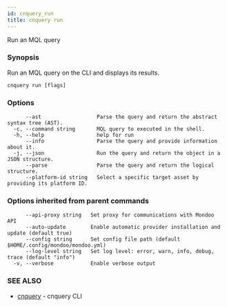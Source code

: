 ```yaml
---
id: cnquery_run
title: cnquery run
---
```


Run an MQL query

### Synopsis

Run an MQL query on the CLI and displays its results.

```
cnquery run [flags]
```

### Options

```
      --ast                  Parse the query and return the abstract syntax tree (AST).
  -c, --command string       MQL query to executed in the shell.
  -h, --help                 help for run
      --info                 Parse the query and provide information about it.
  -j, --json                 Run the query and return the object in a JSON structure.
      --parse                Parse the query and return the logical structure.
      --platform-id string   Select a specific target asset by providing its platform ID.
```

### Options inherited from parent commands

```
      --api-proxy string   Set proxy for communications with Mondoo API
      --auto-update        Enable automatic provider installation and update (default true)
      --config string      Set config file path (default $HOME/.config/mondoo/mondoo.yml)
      --log-level string   Set log level: error, warn, info, debug, trace (default "info")
  -v, --verbose            Enable verbose output
```

### SEE ALSO

- [cnquery](cnquery.md) - cnquery CLI
